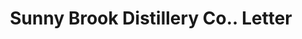---
doi: 10.7916/D8KM0PV0
date_other: '1914'
date_other_textual: '1914'
form: correspondence
genre:
- Letters (correspondence)
name:
- Sunny Brook Distillery Co.
object_in_context_url: https://biggert.cul.columbia.edu/items/view/ave_biggert_00256
subject_hierarchical_geographic:
- Chicago, Illinois, United States
subject_name:
- Sunny Brook Distillery Co.
title: Sunny Brook Distillery Co.. Letter
sort_title: Sunny Brook Distillery Co.. Letter
call_number: ave_biggert_00256
coordinates:
- 41.83694444444445,-87.68472222222222
pid: ave_biggert_00256
identifiers: ave_biggert_00256
permalink: /biggert/ave_biggert_00256/
layout: iiif-image-page
---